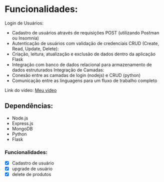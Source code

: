 # Funcionalidades:

Login de Usuários:
  * Cadastro de usuários através de requisições POST (utilizando Postman ou Insomnia)
  *  Autenticação de usuários com validação de credenciais
CRUD (Create, Read, Update, Delete):
  * Criação, leitura, atualização e exclusão de dados dentro da aplicação Flask
  * Integração com banco de dados relacional para armazenamento de dados estruturados
Integração de Camadas:
  * Conexão entre as camadas de login (nodejs) e CRUD (python)
  * Comunicação entre as linguagens para um fluxo de trabalho completo

Link do vídeo: [Meu vídeo](https://youtu.be/AMSlir-3xOA)


## Dependências:

* Node.js
* Express.js
* MongoDB
* Python
* Flask


### Funcionalidades:

- [x] Cadastro de usuário
- [x] upgrade de usuário
- [x] delete de produtos
